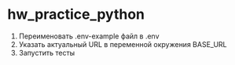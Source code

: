 # hw_practice_python

1. Переименовать .env-example файл в .env
2. Указать актуальный URL в переменной окружения BASE_URL
3. Запустить тесты